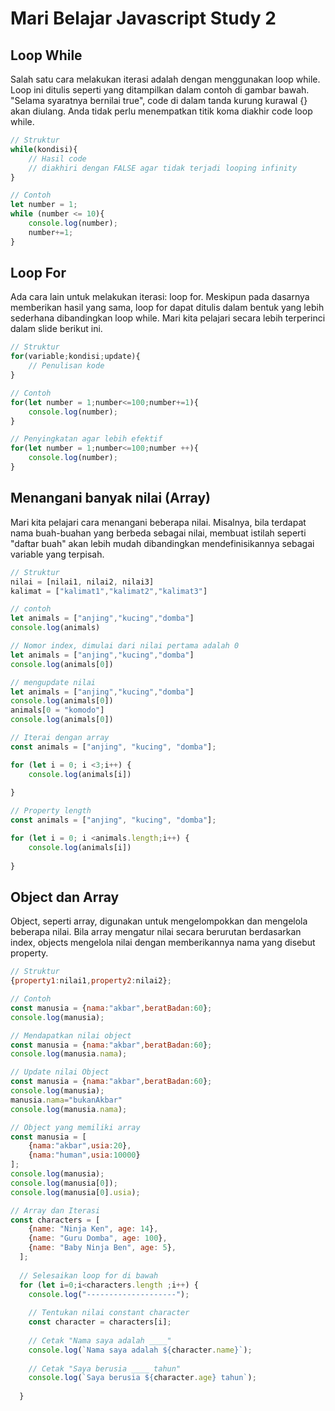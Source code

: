 # Mari Belajar Javascript Study 2
## Loop While
Salah satu cara melakukan iterasi adalah dengan menggunakan loop while. Loop ini ditulis seperti yang ditampilkan dalam contoh di gambar bawah. "Selama syaratnya bernilai true", code di dalam tanda kurung kurawal {} akan diulang. Anda tidak perlu menempatkan titik koma diakhir code loop while.
```javascript
// Struktur
while(kondisi){
    // Hasil code
    // diakhiri dengan FALSE agar tidak terjadi looping infinity
}

// Contoh
let number = 1;
while (number <= 10){
    console.log(number);
    number+=1;
}
```
## Loop For
Ada cara lain untuk melakukan iterasi: loop for. Meskipun pada dasarnya memberikan hasil yang sama, loop for dapat ditulis dalam bentuk yang lebih sederhana dibandingkan loop while.
Mari kita pelajari secara lebih terperinci dalam slide berikut ini.

```javascript
// Struktur
for(variable;kondisi;update){
    // Penulisan kode
}

// Contoh
for(let number = 1;number<=100;number+=1){
    console.log(number);
}

// Penyingkatan agar lebih efektif
for(let number = 1;number<=100;number ++){
    console.log(number);
}
```
## Menangani banyak nilai (Array)
Mari kita pelajari cara menangani beberapa nilai.
Misalnya, bila terdapat nama buah-buahan yang berbeda sebagai nilai, membuat istilah seperti "daftar buah" akan lebih mudah dibandingkan mendefinisikannya sebagai variable yang terpisah. 
```javascript
// Struktur
nilai = [nilai1, nilai2, nilai3]
kalimat = ["kalimat1","kalimat2","kalimat3"]

// contoh
let animals = ["anjing","kucing","domba"]
console.log(animals)

// Nomor index, dimulai dari nilai pertama adalah 0
let animals = ["anjing","kucing","domba"]
console.log(animals[0])

// mengupdate nilai
let animals = ["anjing","kucing","domba"]
console.log(animals[0])
animals[0 = "komodo"]
console.log(animals[0])

// Iterai dengan array
const animals = ["anjing", "kucing", "domba"];

for (let i = 0; i <3;i++) {
    console.log(animals[i])
    
}

// Property length
const animals = ["anjing", "kucing", "domba"];

for (let i = 0; i <animals.length;i++) {
    console.log(animals[i])
    
}
```
## Object dan Array
Object, seperti array, digunakan untuk mengelompokkan dan mengelola beberapa nilai. Bila array mengatur nilai secara berurutan berdasarkan index, objects mengelola nilai dengan memberikannya nama yang disebut property.
```javascript
// Struktur
{property1:nilai1,property2:nilai2};

// Contoh
const manusia = {nama:"akbar",beratBadan:60};
console.log(manusia);

// Mendapatkan nilai object
const manusia = {nama:"akbar",beratBadan:60};
console.log(manusia.nama);

// Update nilai Object
const manusia = {nama:"akbar",beratBadan:60};
console.log(manusia);
manusia.nama="bukanAkbar"
console.log(manusia.nama);

// Object yang memiliki array
const manusia = [
    {nama:"akbar",usia:20},
    {nama:"human",usia:10000}
];
console.log(manusia);
console.log(manusia[0]);
console.log(manusia[0].usia);

// Array dan Iterasi
const characters = [
    {name: "Ninja Ken", age: 14},
    {name: "Guru Domba", age: 100},
    {name: "Baby Ninja Ben", age: 5},
  ];
  
  // Selesaikan loop for di bawah
  for (let i=0;i<characters.length ;i++) {
    console.log("--------------------");
    
    // Tentukan nilai constant character
    const character = characters[i];
    
    // Cetak "Nama saya adalah ____"
    console.log(`Nama saya adalah ${character.name}`);
    
    // Cetak "Saya berusia ____ tahun"
    console.log(`Saya berusia ${character.age} tahun`);
    
  }

  
```
